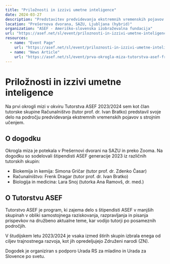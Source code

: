 ```yaml
---
title: "Priložnosti in izzivi umetne inteligence"
date: 2024-03-27
description: "Predstavitev predvidevanja ekstremnih vremenskih pojavov s strojnim učenjem na prvi okrogli mizi Tutorstva ASEF 2023/2024."
location: "Prešernova dvorana, SAZU, Ljubljana (hybrid)"
organization: "ASEF - Ameriško-slovenska izobraževalna fundacija"
url: "https://asef.net/sl/event/priloznosti-in-izzivi-umetne-inteligence/"
resources:
  - name: "Event Page"
    url: "https://asef.net/sl/event/priloznosti-in-izzivi-umetne-inteligence/"
  - name: "News Article"
    url: "https://asef.net/sl/event/prva-okrogla-miza-tutorstva-asef-frenk-dragar/"
---
```


# Priložnosti in izzivi umetne inteligence

Na prvi okrogli mizi v okviru Tutorstva ASEF 2023/2024 sem kot član tutorske skupine Računalništvo (tutor prof. dr. Ivan Bratko) predstavil svoje delo na področju predvidevanja ekstremnih vremenskih pojavov s strojnim učenjem.

## O dogodku

Okrogla miza je potekala v Prešernovi dvorani na SAZU in preko Zooma. Na dogodku so sodelovali štipendisti ASEF generacije 2023 iz različnih tutorskih skupin:

- Biokemija in kemija: Simona Gričar (tutor prof. dr. Zdenko Časar)
- Računalništvo: Frenk Dragar (tutor prof. dr. Ivan Bratko)
- Biologija in medicina: Lara Snoj (tutorka Ana Ramovš, dr. med.)

## O Tutorstvu ASEF

Tutorstvo ASEF je program, ki zajema delo s štipendisti ASEF v manjših skupinah v obliki samostojnega raziskovanja, razpravljanja in pisanja prispevkov na družbeno aktualne teme, kar vodijo tutorji po posameznih področjih.

V študijskem letu 2023/2024 je vsaka izmed štirih skupin izbrala enega od ciljev trajnostnega razvoja, kot jih opredeljujejo Združeni narodi (ZN).

Dogodek je organiziran s podporo Urada RS za mladino in Urada za Slovence po svetu. 